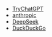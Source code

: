 - [TryChatGPT](https://trychatgpt.ru/)
- [anthropic](https://www.anthropic.com/)
- [DeepSeek](https://chat.deepseek.com/sign_in)
- [DuckDuckGo](https://duckduckgo.com/?q=DuckDuckGo+AI+Chat&ia=chat&duckai=1)
